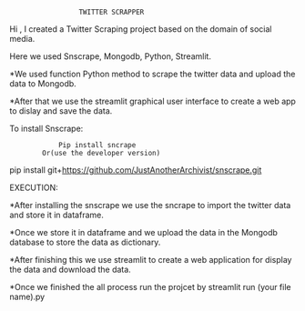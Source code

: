                      TWITTER SCRAPPER

Hi , I created a Twitter Scraping project based on the domain of social media.

Here we used Snscrape, Mongodb, Python, Streamlit.

*We used function Python method to scrape the twitter data and upload the data to Mongodb.

*After that we use the streamlit graphical user interface to create a web app to dislay and save the data.

To install Snscrape:

                Pip install sncrape  
            Or(use the developer version)
   pip install git+https://github.com/JustAnotherArchivist/snscrape.git

EXECUTION:

*After installing the snscrape we use the sncrape to import the twitter data and store it in dataframe.

*Once we store it in dataframe and we upload the data in the Mongodb database to store the data as dictionary.

*After finishing this we use streamlit to create a web application for display the data and download the data.

*Once we finished the all process run the projcet by streamlit run (your file name).py
